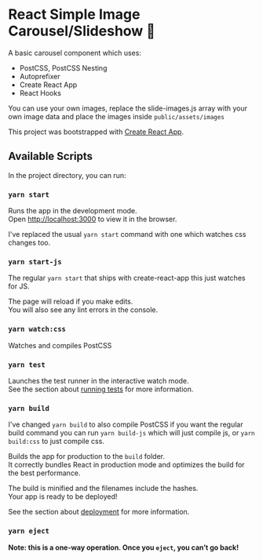 # React Simple Image Carousel/Slideshow 🎠

A basic carousel component which uses:
  - PostCSS, PostCSS Nesting
  - Autoprefixer
  - Create React App
  - React Hooks

You can use your own images, replace the slide-images.js array with your own image data and place the images inside `public/assets/images`

This project was bootstrapped with [Create React App](https://github.com/facebook/create-react-app).

## Available Scripts

In the project directory, you can run:

### `yarn start`

Runs the app in the development mode.<br />
Open [http://localhost:3000](http://localhost:3000) to view it in the browser.

I've replaced the usual `yarn start` command with one which watches css changes too.

### `yarn start-js`

The regular `yarn start` that ships with create-react-app this just watches for JS.

The page will reload if you make edits.<br />
You will also see any lint errors in the console.

### `yarn watch:css`

Watches and compiles PostCSS

### `yarn test`

Launches the test runner in the interactive watch mode.<br />
See the section about [running tests](https://facebook.github.io/create-react-app/docs/running-tests) for more information.

### `yarn build`

I've changed `yarn build` to also compile PostCSS if you want the regular build command you can run `yarn build-js` which will just compile js, or `yarn build:css` to just compile css.

Builds the app for production to the `build` folder.<br />
It correctly bundles React in production mode and optimizes the build for the best performance.

The build is minified and the filenames include the hashes.<br />
Your app is ready to be deployed!

See the section about [deployment](https://facebook.github.io/create-react-app/docs/deployment) for more information.

### `yarn eject`

**Note: this is a one-way operation. Once you `eject`, you can’t go back!**

